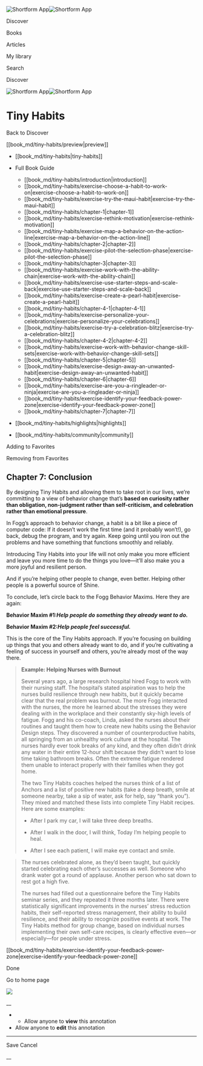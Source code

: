 ![Shortform App](/img/logo.36a2399e.svg)![Shortform App](/img/logo-dark.70c1b072.svg)

Discover

Books

Articles

My library

Search

Discover

![Shortform App](/img/logo.36a2399e.svg)![Shortform App](/img/logo-dark.70c1b072.svg)

# Tiny Habits

Back to Discover

[[book_md/tiny-habits/preview|preview]]

  * [[book_md/tiny-habits|tiny-habits]]
  * Full Book Guide

    * [[book_md/tiny-habits/introduction|introduction]]
    * [[book_md/tiny-habits/exercise-choose-a-habit-to-work-on|exercise-choose-a-habit-to-work-on]]
    * [[book_md/tiny-habits/exercise-try-the-maui-habit|exercise-try-the-maui-habit]]
    * [[book_md/tiny-habits/chapter-1|chapter-1]]
    * [[book_md/tiny-habits/exercise-rethink-motivation|exercise-rethink-motivation]]
    * [[book_md/tiny-habits/exercise-map-a-behavior-on-the-action-line|exercise-map-a-behavior-on-the-action-line]]
    * [[book_md/tiny-habits/chapter-2|chapter-2]]
    * [[book_md/tiny-habits/exercise-pilot-the-selection-phase|exercise-pilot-the-selection-phase]]
    * [[book_md/tiny-habits/chapter-3|chapter-3]]
    * [[book_md/tiny-habits/exercise-work-with-the-ability-chain|exercise-work-with-the-ability-chain]]
    * [[book_md/tiny-habits/exercise-use-starter-steps-and-scale-back|exercise-use-starter-steps-and-scale-back]]
    * [[book_md/tiny-habits/exercise-create-a-pearl-habit|exercise-create-a-pearl-habit]]
    * [[book_md/tiny-habits/chapter-4-1|chapter-4-1]]
    * [[book_md/tiny-habits/exercise-personalize-your-celebrations|exercise-personalize-your-celebrations]]
    * [[book_md/tiny-habits/exercise-try-a-celebration-blitz|exercise-try-a-celebration-blitz]]
    * [[book_md/tiny-habits/chapter-4-2|chapter-4-2]]
    * [[book_md/tiny-habits/exercise-work-with-behavior-change-skill-sets|exercise-work-with-behavior-change-skill-sets]]
    * [[book_md/tiny-habits/chapter-5|chapter-5]]
    * [[book_md/tiny-habits/exercise-design-away-an-unwanted-habit|exercise-design-away-an-unwanted-habit]]
    * [[book_md/tiny-habits/chapter-6|chapter-6]]
    * [[book_md/tiny-habits/exercise-are-you-a-ringleader-or-ninja|exercise-are-you-a-ringleader-or-ninja]]
    * [[book_md/tiny-habits/exercise-identify-your-feedback-power-zone|exercise-identify-your-feedback-power-zone]]
    * [[book_md/tiny-habits/chapter-7|chapter-7]]
  * [[book_md/tiny-habits/highlights|highlights]]
  * [[book_md/tiny-habits/community|community]]



Adding to Favorites 

Removing from Favorites 

## Chapter 7: Conclusion

By designing Tiny Habits and allowing them to take root in our lives, we’re committing to a view of behavior change that’s **based on curiosity rather than obligation, non-judgment rather than self-criticism, and celebration rather than emotional pressure**.

In Fogg’s approach to behavior change, a habit is a bit like a piece of computer code: If it doesn’t work the first time (and it probably won’t!), go back, debug the program, and try again. Keep going until you iron out the problems and have something that functions smoothly and reliably.

Introducing Tiny Habits into your life will not only make you more efficient and leave you more time to do the things you love—it’ll also make you a more joyful and resilient person.

And if you’re helping other people to change, even better. Helping other people is a powerful source of Shine.

To conclude, let’s circle back to the Fogg Behavior Maxims. Here they are again:

**Behavior Maxim #1:_Help people do something they already want to do._**

**Behavior Maxim #2:_Help people feel successful._**

This is the core of the Tiny Habits approach. If you’re focusing on building up things that you and others already want to do, and if you’re cultivating a feeling of success in yourself and others, you’re already most of the way there.

> **Example: Helping Nurses with Burnout**
> 
> Several years ago, a large research hospital hired Fogg to work with their nursing staff. The hospital’s stated aspiration was to help the nurses build resilience through new habits, but it quickly became clear that the real problem was burnout. The more Fogg interacted with the nurses, the more he learned about the stresses they were dealing with in the workplace and their constantly sky-high levels of fatigue. Fogg and his co-coach, Linda, asked the nurses about their routines and taught them how to create new habits using the Behavior Design steps. They discovered a number of counterproductive habits, all springing from an unhealthy work culture at the hospital. The nurses hardly ever took breaks of any kind, and they often didn’t drink any water in their entire 12-hour shift because they didn’t want to lose time taking bathroom breaks. Often the extreme fatigue rendered them unable to interact properly with their families when they got home.
> 
> The two Tiny Habits coaches helped the nurses think of a list of Anchors and a list of positive new habits (take a deep breath, smile at someone nearby, take a sip of water, ask for help, say “thank you”). They mixed and matched these lists into complete Tiny Habit recipes. Here are some examples:
> 
>   * After I park my car, I will take three deep breaths.
> 
>   * After I walk in the door, I will think, Today I’m helping people to heal.
> 
>   * After I see each patient, I will make eye contact and smile.
> 
> 

> 
> The nurses celebrated alone, as they’d been taught, but quickly started celebrating each other’s successes as well. Someone who drank water got a round of applause. Another person who sat down to rest got a high five.
> 
> The nurses had filled out a questionnaire before the Tiny Habits seminar series, and they repeated it three months later. There were statistically significant improvements in the nurses’ stress reduction habits, their self-reported stress management, their ability to build resilience, and their ability to recognize positive events at work. The Tiny Habits method for group change, based on individual nurses implementing their own self-care recipes, is clearly effective even—or especially—for people under stress.

[[book_md/tiny-habits/exercise-identify-your-feedback-power-zone|exercise-identify-your-feedback-power-zone]]

Done

Go to home page 

![](https://bat.bing.com/action/0?ti=56018282&Ver=2&mid=cfdfbe36-9647-4605-8c7e-44ddcc64966f&sid=48a964a0642711eeb2d9b36fc717f5e2&vid=48a9a1e0642711eebeaf23361361f0d4&vids=0&msclkid=N&pi=0&lg=en-US&sw=800&sh=600&sc=24&nwd=1&tl=Shortform%20%7C%20Book&p=https%3A%2F%2Fwww.shortform.com%2Fapp%2Fbook%2Ftiny-habits%2Fchapter-7&r=&lt=1146&evt=pageLoad&sv=1&rn=79163)

__

  *   * Allow anyone to **view** this annotation
  * Allow anyone to **edit** this annotation



* * *

Save Cancel

__




